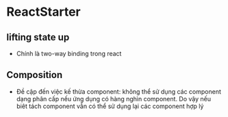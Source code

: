 # ReactStarter
## lifting state up
- Chính là two-way binding trong react
## Composition 
- Đề cập đến việc kế thừa component: không thể sử dụng các component dạng phân cấp nếu
 ứng dụng có hàng nghìn component. Do vậy nếu biêt tách component vẫn có thể sử dụng lại
 các component hợp lý